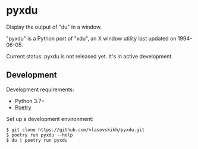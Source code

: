 pyxdu
=====

Display the output of "du" in a window.

"pyxdu" is a Python port of "xdu", an X window utility last updated on 
1994-06-05.

Current status: pyxdu is not released yet. It's in active development.


Development
-----------

Development requirements:

* Python 3.7+
* [Poetry](https://python-poetry.org)

Set up a development environment:

```shell
$ git clone https://github.com/vlasovskikh/pyxdu.git
$ poetry run pyxdu --help
$ du | poetry run pyxdu
```
